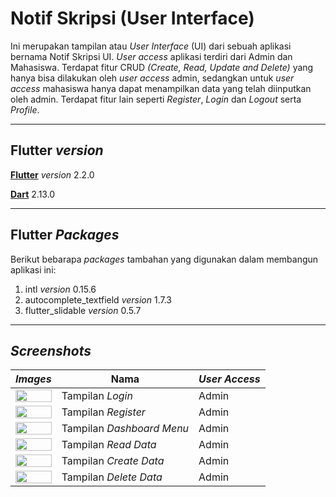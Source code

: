 # **Notif Skripsi (User Interface)**
Ini merupakan tampilan atau *User Interface* (UI) dari sebuah aplikasi bernama Notif Skripsi UI. *User access* aplikasi terdiri dari Admin dan Mahasiswa. Terdapat fitur CRUD *(Create, Read, Update and Delete)* yang hanya bisa dilakukan oleh *user access* admin, sedangkan untuk *user access* mahasiswa hanya dapat menampilkan data yang telah diinputkan oleh admin. Terdapat fitur lain seperti *Register*, *Login* dan *Logout* serta *Profile*.

---
## Flutter *version*
[**Flutter**](https://flutter.dev/docs/get-started/install) *version* 2.2.0

[**Dart**](https://dart.dev/get-dart) 2.13.0

---
## Flutter *Packages*
Berikut bebarapa *packages* tambahan yang digunakan dalam membangun aplikasi ini:
1. intl *version* 0.15.6
2. autocomplete_textfield *version* 1.7.3
3. flutter_slidable *version* 0.5.7

---
## *Screenshots*
| *Images*                                                                                                                                   | Nama                      | *User Access* |
| ------------------------------------------------------------------------------------------------------------------------------------------ | ------------------------- | ------------- |
| <img src="https://github.com/riansyahrobi8/notifskripsiui/blob/master/assets/images/screenshot/login_screen.png" width="100%" />           | Tampilan *Login*          | Admin         |
| <img src="https://github.com/riansyahrobi8/notifskripsiui/blob/master/assets/images/screenshot/register_screen.png" width="100%" />        | Tampilan *Register*       | Admin         |
| <img src="https://github.com/riansyahrobi8/notifskripsiui/blob/master/assets/images/screenshot/admin_dashboard_screen.png" width="100%" /> | Tampilan *Dashboard Menu* | Admin         |
| <img src="https://github.com/riansyahrobi8/notifskripsiui/blob/master/assets/images/screenshot/admin_data_screen.png" width="100%" />      | Tampilan *Read Data*      | Admin         |
| <img src="https://github.com/riansyahrobi8/notifskripsiui/blob/master/assets/images/screenshot/admin_add_data_screen.png" width="100%" />  | Tampilan *Create Data*    | Admin         |
| <img src="https://github.com/riansyahrobi8/notifskripsiui/blob/master/assets/images/screenshot/admin_delete_screen.png" width="100%" />    | Tampilan *Delete Data*    | Admin         |
